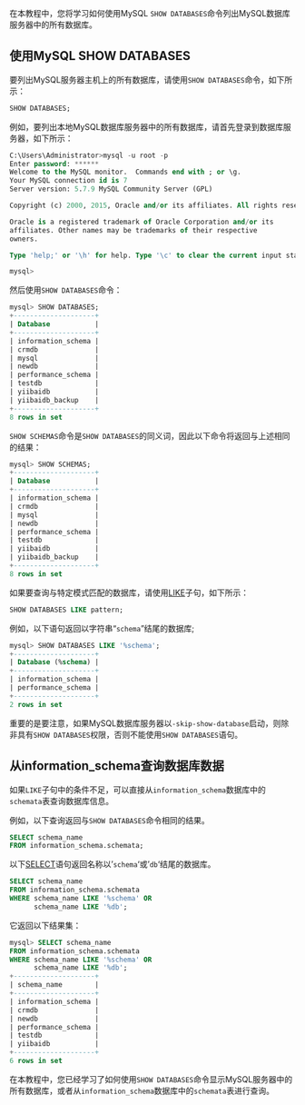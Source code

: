 在本教程中，您将学习如何使用MySQL `SHOW DATABASES`命令列出MySQL数据库服务器中的所有数据库。

## 使用MySQL SHOW DATABASES

要列出MySQL服务器主机上的所有数据库，请使用`SHOW DATABASES`命令，如下所示：

```sql
SHOW DATABASES;
```

例如，要列出本地MySQL数据库服务器中的所有数据库，请首先登录到数据库服务器，如下所示：

```sql
C:\Users\Administrator>mysql -u root -p
Enter password: ******
Welcome to the MySQL monitor.  Commands end with ; or \g.
Your MySQL connection id is 7
Server version: 5.7.9 MySQL Community Server (GPL)

Copyright (c) 2000, 2015, Oracle and/or its affiliates. All rights reserved.

Oracle is a registered trademark of Oracle Corporation and/or its
affiliates. Other names may be trademarks of their respective
owners.

Type 'help;' or '\h' for help. Type '\c' to clear the current input statement.

mysql>
```

然后使用`SHOW DATABASES`命令：

```sql
mysql> SHOW DATABASES;
+--------------------+
| Database           |
+--------------------+
| information_schema |
| crmdb              |
| mysql              |
| newdb              |
| performance_schema |
| testdb             |
| yiibaidb           |
| yiibaidb_backup    |
+--------------------+
8 rows in set
```

`SHOW SCHEMAS`命令是`SHOW DATABASES`的同义词，因此以下命令将返回与上述相同的结果：

```sql
mysql> SHOW SCHEMAS;
+--------------------+
| Database           |
+--------------------+
| information_schema |
| crmdb              |
| mysql              |
| newdb              |
| performance_schema |
| testdb             |
| yiibaidb           |
| yiibaidb_backup    |
+--------------------+
8 rows in set
```

如果要查询与特定模式匹配的数据库，请使用[LIKE](http://www.yiibai.com/mysql/like.html)子句，如下所示：

```sql
SHOW DATABASES LIKE pattern;
```

例如，以下语句返回以字符串“`schema`”结尾的数据库;

```sql
mysql> SHOW DATABASES LIKE '%schema';
+--------------------+
| Database (%schema) |
+--------------------+
| information_schema |
| performance_schema |
+--------------------+
2 rows in set
```

重要的是要注意，如果MySQL数据库服务器以`-skip-show-database`启动，则除非具有`SHOW DATABASES`权限，否则不能使用`SHOW DATABASES`语句。

## 从information_schema查询数据库数据

如果`LIKE`子句中的条件不足，可以直接从`information_schema`数据库中的`schemata`表查询数据库信息。

例如，以下查询返回与`SHOW DATABASES`命令相同的结果。

```sql
SELECT schema_name 
FROM information_schema.schemata;
```

以下[SELECT](http://www.yiibai.com/mysql/select-statement-query-data.html)语句返回名称以’`schema`‘或’`db`‘结尾的数据库。

```sql
SELECT schema_name
FROM information_schema.schemata
WHERE schema_name LIKE '%schema' OR 
      schema_name LIKE '%db';
```

它返回以下结果集：

```sql
mysql> SELECT schema_name
FROM information_schema.schemata
WHERE schema_name LIKE '%schema' OR 
      schema_name LIKE '%db';
+--------------------+
| schema_name        |
+--------------------+
| information_schema |
| crmdb              |
| newdb              |
| performance_schema |
| testdb             |
| yiibaidb           |
+--------------------+
6 rows in set
```

在本教程中，您已经学习了如何使用`SHOW DATABASES`命令显示MySQL服务器中的所有数据库，或者从`information_schema`数据库中的`schemata`表进行查询。